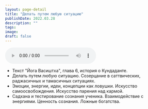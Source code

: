 ```yaml
---
layout: page-detail
title: "Делать путем любую ситуацию"
publishDate: 2022.03.28
description: ""
tags:
image:
draft: false
---
```


<audio title="2022.03.28 - Делать путем любую ситуацию.mp3" src="https://filer-api.advayta.org/v1.0/public/files/74794" controls=""></audio>

* Текст "Йога Васиштха", глава 6, история о Кундаданте.
* Делать путем любую ситуацию. Созерцание в саттвических, раджасичных и тамасичных ситуациях.
* Эмоции, энергии, идеи, концепции как ловушки. Искусство самоосвобождения. Искусство парения над кармой.
* Садхана и тестирование сознания ученика. Взаимодействие с энергиями. Ценность сознания. Ложные богатства.

  
